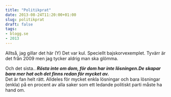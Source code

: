 ```yaml
---
title: "Politikprat"
date: 2013-08-24T11:20:00+01:00
slug: politikprat
draft: false
tags:
- blogg.se
- 2013
---
```

Alltså, jag gillar det här (Y) Det var kul. Speciellt bajskorvexemplet. Tyvärr är det från 2009 men jag tycker aldrig man ska glömma.

Och det sista.. **_Rösta inte om dom, för dom har inte lösningen.De skapar bara mer hat och det finns redan för mycket av._**  
Det är fan helt rätt. Alldeles för mycket enkla lösningar och bara lösningar (enkla) på en procent av alla saker som ett ledande politiskt parti måste ha hand om.